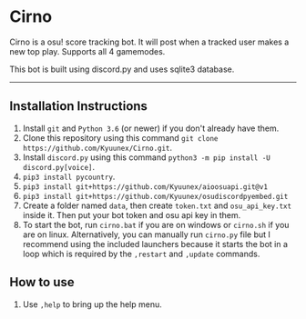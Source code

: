 # Cirno
Cirno is a osu! score tracking bot. It will post when a tracked user makes a new top play. Supports all 4 gamemodes.

This bot is built using discord.py and uses sqlite3 database.

---

## Installation Instructions

1. Install `git` and `Python 3.6` (or newer) if you don't already have them.
2. Clone this repository using this command `git clone https://github.com/Kyuunex/Cirno.git`.
3. Install `discord.py` using this command `python3 -m pip install -U discord.py[voice]`.
4. `pip3 install pycountry`.
5. `pip3 install git+https://github.com/Kyuunex/aioosuapi.git@v1`
6. `pip3 install git+https://github.com/Kyuunex/osudiscordpyembed.git`
7. Create a folder named `data`, then create `token.txt` and `osu_api_key.txt` inside it. Then put your bot token and osu api key in them. 
8. To start the bot, run `cirno.bat` if you are on windows or `cirno.sh` if you are on linux. Alternatively, you can manually run `cirno.py` file but I recommend using the included launchers because it starts the bot in a loop which is required by the `,restart` and `,update` commands.

## How to use

1. Use `,help` to bring up the help menu.
